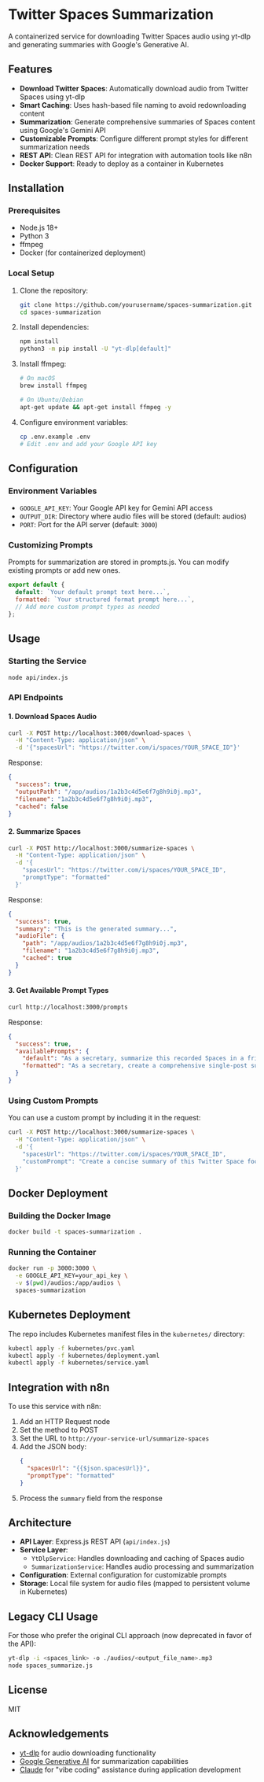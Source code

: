 # Twitter Spaces Summarization

A containerized service for downloading Twitter Spaces audio using yt-dlp and generating summaries with Google's Generative AI.

## Features

- **Download Twitter Spaces**: Automatically download audio from Twitter Spaces using yt-dlp
- **Smart Caching**: Uses hash-based file naming to avoid redownloading content
- **Summarization**: Generate comprehensive summaries of Spaces content using Google's Gemini API
- **Customizable Prompts**: Configure different prompt styles for different summarization needs
- **REST API**: Clean REST API for integration with automation tools like n8n
- **Docker Support**: Ready to deploy as a container in Kubernetes

## Installation

### Prerequisites

- Node.js 18+
- Python 3
- ffmpeg
- Docker (for containerized deployment)

### Local Setup

1. Clone the repository:
   ```bash
   git clone https://github.com/yourusername/spaces-summarization.git
   cd spaces-summarization
   ```

2. Install dependencies:
   ```bash
   npm install
   python3 -m pip install -U "yt-dlp[default]"
   ```

3. Install ffmpeg:
   ```bash
   # On macOS
   brew install ffmpeg
   
   # On Ubuntu/Debian
   apt-get update && apt-get install ffmpeg -y
   ```

4. Configure environment variables:
   ```bash
   cp .env.example .env
   # Edit .env and add your Google API key
   ```

## Configuration

### Environment Variables

- `GOOGLE_API_KEY`: Your Google API key for Gemini API access
- `OUTPUT_DIR`: Directory where audio files will be stored (default: audios)
- `PORT`: Port for the API server (default: `3000`)

### Customizing Prompts

Prompts for summarization are stored in prompts.js. You can modify existing prompts or add new ones.

```javascript
export default {
  default: `Your default prompt text here...`,
  formatted: `Your structured format prompt here...`,
  // Add more custom prompt types as needed
};
```

## Usage

### Starting the Service

```bash
node api/index.js
```

### API Endpoints

#### 1. Download Spaces Audio

```bash
curl -X POST http://localhost:3000/download-spaces \
  -H "Content-Type: application/json" \
  -d '{"spacesUrl": "https://twitter.com/i/spaces/YOUR_SPACE_ID"}'
```

Response:
```json
{
  "success": true,
  "outputPath": "/app/audios/1a2b3c4d5e6f7g8h9i0j.mp3",
  "filename": "1a2b3c4d5e6f7g8h9i0j.mp3",
  "cached": false
}
```

#### 2. Summarize Spaces

```bash
curl -X POST http://localhost:3000/summarize-spaces \
  -H "Content-Type: application/json" \
  -d '{
    "spacesUrl": "https://twitter.com/i/spaces/YOUR_SPACE_ID",
    "promptType": "formatted"
  }'
```

Response:
```json
{
  "success": true,
  "summary": "This is the generated summary...",
  "audioFile": {
    "path": "/app/audios/1a2b3c4d5e6f7g8h9i0j.mp3",
    "filename": "1a2b3c4d5e6f7g8h9i0j.mp3",
    "cached": true
  }
}
```

#### 3. Get Available Prompt Types

```bash
curl http://localhost:3000/prompts
```

Response:
```json
{
  "success": true,
  "availablePrompts": {
    "default": "As a secretary, summarize this recorded Spaces in a friendly manner. The summary should inc...",
    "formatted": "As a secretary, create a comprehensive single-post summary of this recorded Spaces using th..."
  }
}
```

### Using Custom Prompts

You can use a custom prompt by including it in the request:

```bash
curl -X POST http://localhost:3000/summarize-spaces \
  -H "Content-Type: application/json" \
  -d '{
    "spacesUrl": "https://twitter.com/i/spaces/YOUR_SPACE_ID",
    "customPrompt": "Create a concise summary of this Twitter Space focusing only on the main topics discussed."
  }'
```

## Docker Deployment

### Building the Docker Image

```bash
docker build -t spaces-summarization .
```

### Running the Container

```bash
docker run -p 3000:3000 \
  -e GOOGLE_API_KEY=your_api_key \
  -v $(pwd)/audios:/app/audios \
  spaces-summarization
```

## Kubernetes Deployment

The repo includes Kubernetes manifest files in the `kubernetes/` directory:

```bash
kubectl apply -f kubernetes/pvc.yaml
kubectl apply -f kubernetes/deployment.yaml
kubectl apply -f kubernetes/service.yaml
```

## Integration with n8n

To use this service with n8n:

1. Add an HTTP Request node
2. Set the method to POST
3. Set the URL to `http://your-service-url/summarize-spaces`
4. Add the JSON body:
   ```json
   {
     "spacesUrl": "{{$json.spacesUrl}}",
     "promptType": "formatted"
   }
   ```
5. Process the `summary` field from the response

## Architecture

- **API Layer**: Express.js REST API (`api/index.js`)
- **Service Layer**: 
  - `YtDlpService`: Handles downloading and caching of Spaces audio
  - `SummarizationService`: Handles audio processing and summarization
- **Configuration**: External configuration for customizable prompts
- **Storage**: Local file system for audio files (mapped to persistent volume in Kubernetes)

## Legacy CLI Usage

For those who prefer the original CLI approach (now deprecated in favor of the API):

```bash
yt-dlp -i <spaces_link> -o ./audios/<output_file_name>.mp3
node spaces_summarize.js
```

## License

MIT

## Acknowledgements

- [yt-dlp](https://github.com/yt-dlp/yt-dlp) for audio downloading functionality
- [Google Generative AI](https://ai.google.dev/) for summarization capabilities
- [Claude](https://claude.ai) for "vibe coding" assistance during application development